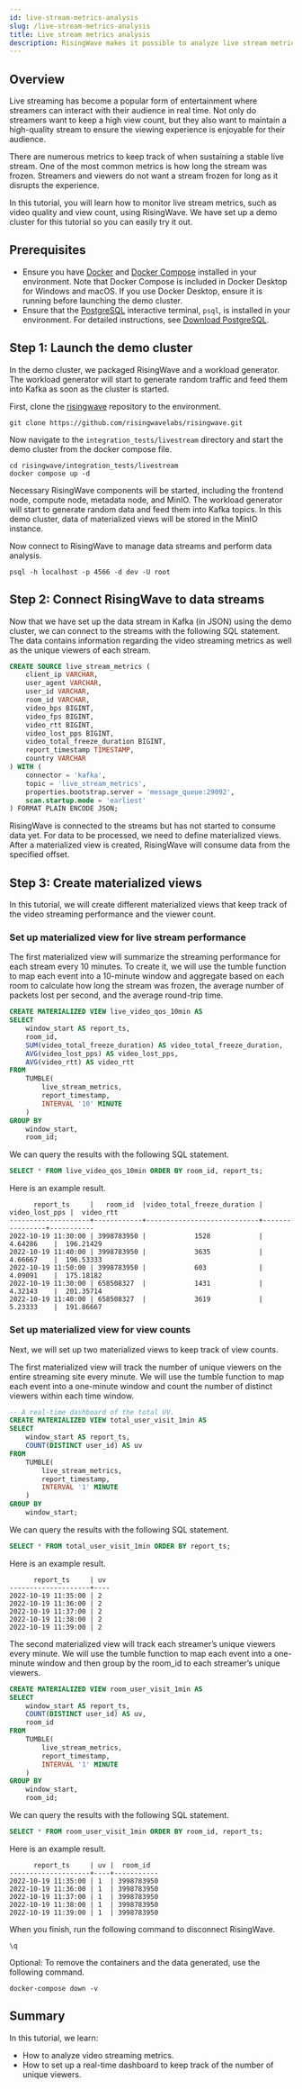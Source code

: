 ```yaml
---
id: live-stream-metrics-analysis
slug: /live-stream-metrics-analysis
title: Live stream metrics analysis
description: RisingWave makes it possible to analyze live stream metrics in a low code manner.
---
```

<head>
  <link rel="canonical" href="https://docs.risingwave.com/docs/current/live-stream-metrics-analysis/" />
</head>

## Overview

Live streaming has become a popular form of entertainment where streamers can interact with their audience in real time. Not only do streamers want to keep a high view count, but they also want to maintain a high-quality stream to ensure the viewing experience is enjoyable for their audience.

There are numerous metrics to keep track of when sustaining a stable live stream. One of the most common metrics is how long the stream was frozen. Streamers and viewers do not want a stream frozen for long as it disrupts the experience.

In this tutorial, you will learn how to monitor live stream metrics, such as video quality and view count, using RisingWave. We have set up a demo cluster for this tutorial so you can easily try it out.

## Prerequisites

- Ensure you have [Docker](https://docs.docker.com/get-docker/) and [Docker Compose](https://docs.docker.com/compose/install/) installed in your environment. Note that Docker Compose is included in Docker Desktop for Windows and macOS. If you use Docker Desktop, ensure it is running before launching the demo cluster.
- Ensure that the [PostgreSQL](https://www.postgresql.org/docs/current/app-psql.html) interactive terminal, `psql`, is installed in your environment. For detailed instructions, see [Download PostgreSQL](https://www.postgresql.org/download/).

## Step 1: Launch the demo cluster

In the demo cluster, we packaged RisingWave and a workload generator. The workload generator will start to generate random traffic and feed them into Kafka as soon as the cluster is started.

First, clone the [risingwave](https://github.com/risingwavelabs/risingwave) repository to the environment.

```shell
git clone https://github.com/risingwavelabs/risingwave.git
```

Now navigate to the `integration_tests/livestream` directory and start the demo cluster from the docker compose file.

```shell
cd risingwave/integration_tests/livestream
docker compose up -d
```

Necessary RisingWave components will be started, including the frontend node, compute node, metadata node, and MinIO. The workload generator will start to generate random data and feed them into Kafka topics. In this demo cluster, data of materialized views will be stored in the MinIO instance.

Now connect to RisingWave to manage data streams and perform data analysis.

```
psql -h localhost -p 4566 -d dev -U root
```

## Step 2: Connect RisingWave to data streams

Now that we have set up the data stream in Kafka (in JSON) using the demo cluster, we can connect to the streams with the following SQL statement. The data contains information regarding the video streaming metrics as well as the unique viewers of each stream.

```sql
CREATE SOURCE live_stream_metrics (
    client_ip VARCHAR,
    user_agent VARCHAR,
    user_id VARCHAR,
    room_id VARCHAR,
    video_bps BIGINT,
    video_fps BIGINT,
    video_rtt BIGINT,
    video_lost_pps BIGINT,
    video_total_freeze_duration BIGINT,
    report_timestamp TIMESTAMP,
    country VARCHAR
) WITH (
    connector = 'kafka',
    topic = 'live_stream_metrics',
    properties.bootstrap.server = 'message_queue:29092',
    scan.startup.mode = 'earliest'
) FORMAT PLAIN ENCODE JSON;
```

RisingWave is connected to the streams but has not started to consume data yet. For data to be processed, we need to define materialized views. After a materialized view is created, RisingWave will consume data from the specified offset.

## Step 3: Create materialized views

In this tutorial, we will create different materialized views that keep track of the video streaming performance and the viewer count.

### Set up materialized view for live stream performance

The first materialized view will summarize the streaming performance for each stream every 10 minutes. To create it, we will use the tumble function to map each event into a 10-minute window and aggregate based on each room to calculate how long the stream was frozen, the average number of packets lost per second, and the average round-trip time.

```sql
CREATE MATERIALIZED VIEW live_video_qos_10min AS
SELECT
    window_start AS report_ts,
    room_id,
    SUM(video_total_freeze_duration) AS video_total_freeze_duration,
    AVG(video_lost_pps) AS video_lost_pps,
    AVG(video_rtt) AS video_rtt
FROM
    TUMBLE(
        live_stream_metrics,
        report_timestamp,
        INTERVAL '10' MINUTE
    )
GROUP BY
    window_start,
    room_id;
```

We can query the results with the following SQL statement.

```sql
SELECT * FROM live_video_qos_10min ORDER BY room_id, report_ts;
```

Here is an example result.

```
      report_ts     |   room_id	 |video_total_freeze_duration | video_lost_pps |  video_rtt
--------------------+------------+----------------------------+----------------+-----------
2022-10-19 11:30:00 | 3998783950 |	          1528            |     4.64286    |  196.21429
2022-10-19 11:40:00	| 3998783950 |            3635            |     4.66667	   |  196.53333
2022-10-19 11:50:00	| 3998783950 |            603             |     4.09091	   |  175.18182
2022-10-19 11:30:00	| 658508327  |            1431	          |     4.32143	   |  201.35714
2022-10-19 11:40:00	| 658508327  |            3619	          |     5.23333	   |  191.86667

```

### Set up materialized view for view counts

Next, we will set up two materialized views to keep track of view counts.

The first materialized view will track the number of unique viewers on the entire streaming site every minute. We will use the tumble function to map each event into a one-minute window and count the number of distinct viewers within each time window.

```sql
-- A real-time dashboard of the total UV.
CREATE MATERIALIZED VIEW total_user_visit_1min AS
SELECT
    window_start AS report_ts,
    COUNT(DISTINCT user_id) AS uv
FROM
    TUMBLE(
        live_stream_metrics,
        report_timestamp,
        INTERVAL '1' MINUTE
    )
GROUP BY
    window_start;
```

We can query the results with the following SQL statement.

```sql
SELECT * FROM total_user_visit_1min ORDER BY report_ts;
```

Here is an example result.

```
      report_ts    	| uv
--------------------+----
2022-10-19 11:35:00	| 2
2022-10-19 11:36:00	| 2
2022-10-19 11:37:00	| 2
2022-10-19 11:38:00	| 2
2022-10-19 11:39:00	| 2
```

The second materialized view will track each streamer’s unique viewers every minute. We will use the tumble function to map each event into a one-minute window and then group by the room_id to each streamer’s unique viewers.

```sql
CREATE MATERIALIZED VIEW room_user_visit_1min AS
SELECT
    window_start AS report_ts,
    COUNT(DISTINCT user_id) AS uv,
    room_id
FROM
    TUMBLE(
        live_stream_metrics,
        report_timestamp,
        INTERVAL '1' MINUTE
    )
GROUP BY
    window_start,
    room_id;
```

We can query the results with the following SQL statement.

```sql
SELECT * FROM room_user_visit_1min ORDER BY room_id, report_ts;
```

Here is an example result.

```
      report_ts     | uv |  room_id
--------------------+----+-----------
2022-10-19 11:35:00 | 1  | 3998783950
2022-10-19 11:36:00 | 1  | 3998783950
2022-10-19 11:37:00 | 1  | 3998783950
2022-10-19 11:38:00 | 1  | 3998783950
2022-10-19 11:39:00 | 1  | 3998783950

```

When you finish, run the following command to disconnect RisingWave.

```shell
\q
```

Optional: To remove the containers and the data generated, use the following command.

```shell
docker-compose down -v
```

## Summary

In this tutorial, we learn:

- How to analyze video streaming metrics.
- How to set up a real-time dashboard to keep track of the number of unique viewers.